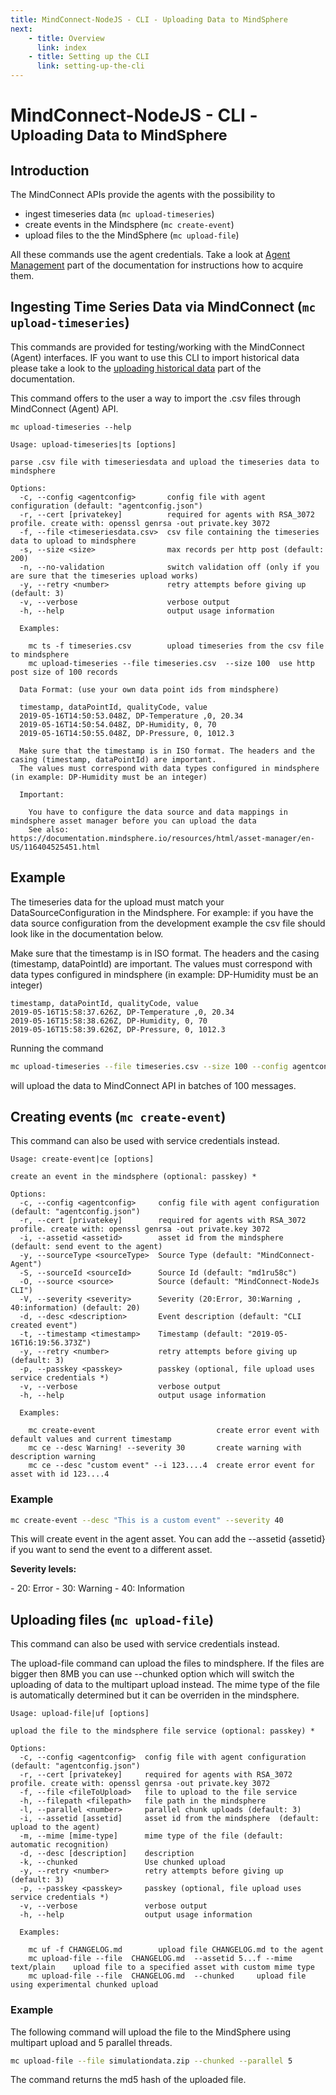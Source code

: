```yaml
---
title: MindConnect-NodeJS - CLI - Uploading Data to MindSphere
next:
    - title: Overview
      link: index
    - title: Setting up the CLI
      link: setting-up-the-cli
---
```


<!-- @format -->

# MindConnect-NodeJS - CLI - <small>Uploading Data to MindSphere</small>

## Introduction

The MindConnect APIs provide the agents with the possibility to

-   ingest timeseries data (`mc upload-timeseries`)
-   create events in the Mindsphere (`mc create-event`)
-   upload files to the the MindSphere (`mc upload-file`)

All these commands use the agent credentials. Take a look at [Agent Management](./agent-management.md) part of the documentation for instructions how to acquire them.

## Ingesting Time Series Data via MindConnect (`mc upload-timeseries`)

<!-- prettier-ignore-start -->
<i class="fas fa-exclamation-triangle"></i>
    This commands are provided for testing/working with the MindConnect (Agent) interfaces. IF you want to use this CLI to import historical data please take a look to the [uploading historical data](./bulk-uploads.md) part of the documentation.
<!-- prettier-ignore-end-->

This command offers to the user a way to import the .csv files through MindConnect (Agent) API.

```text
mc upload-timeseries --help

Usage: upload-timeseries|ts [options]

parse .csv file with timeseriesdata and upload the timeseries data to mindsphere

Options:
  -c, --config <agentconfig>       config file with agent configuration (default: "agentconfig.json")
  -r, --cert [privatekey]          required for agents with RSA_3072 profile. create with: openssl genrsa -out private.key 3072
  -f, --file <timeseriesdata.csv>  csv file containing the timeseries data to upload to mindsphere
  -s, --size <size>                max records per http post (default: 200)
  -n, --no-validation              switch validation off (only if you are sure that the timeseries upload works)
  -y, --retry <number>             retry attempts before giving up (default: 3)
  -v, --verbose                    verbose output
  -h, --help                       output usage information

  Examples:

    mc ts -f timeseries.csv        upload timeseries from the csv file to mindsphere
    mc upload-timeseries --file timeseries.csv  --size 100  use http post size of 100 records

  Data Format: (use your own data point ids from mindsphere)

  timestamp, dataPointId, qualityCode, value
  2019-05-16T14:50:53.048Z, DP-Temperature ,0, 20.34
  2019-05-16T14:50:54.048Z, DP-Humidity, 0, 70
  2019-05-16T14:50:55.048Z, DP-Pressure, 0, 1012.3

  Make sure that the timestamp is in ISO format. The headers and the casing (timestamp, dataPointId) are important.
  The values must correspond with data types configured in mindsphere (in example: DP-Humidity must be an integer)

  Important:

    You have to configure the data source and data mappings in mindsphere asset manager before you can upload the data
    See also: https://documentation.mindsphere.io/resources/html/asset-manager/en-US/116404525451.html
```

## Example

The timeseries data for the upload must match your DataSourceConfiguration in the Mindsphere.
For example: if you have the data source configuration from the
development example the csv file should look like in the documentation below.

Make sure that the timestamp is in ISO format. The headers and the casing (timestamp, dataPointId) are important.
The values must correspond with data types configured in mindsphere (in example: DP-Humidity must be an integer)

```csv
timestamp, dataPointId, qualityCode, value
2019-05-16T15:58:37.626Z, DP-Temperature ,0, 20.34
2019-05-16T15:58:38.626Z, DP-Humidity, 0, 70
2019-05-16T15:58:39.626Z, DP-Pressure, 0, 1012.3
```

Running the command

```bash
mc upload-timeseries --file timeseries.csv --size 100 --config agentconfig.json
```

will upload the data to MindConnect API in batches of 100 messages.

## Creating events (`mc create-event`)

<!-- prettier-ignore-start -->
<i class="fas fa-info-circle"></i>
    This command can also be used with service credentials instead.
<!-- prettier-ignore-end -->

```text
Usage: create-event|ce [options]

create an event in the mindsphere (optional: passkey) *

Options:
  -c, --config <agentconfig>     config file with agent configuration (default: "agentconfig.json")
  -r, --cert [privatekey]        required for agents with RSA_3072 profile. create with: openssl genrsa -out private.key 3072
  -i, --assetid <assetid>        asset id from the mindsphere  (default: send event to the agent)
  -y, --sourceType <sourceType>  Source Type (default: "MindConnect-Agent")
  -S, --sourceId <sourceId>      Source Id (default: "md1ru58c")
  -O, --source <source>          Source (default: "MindConnect-NodeJs CLI")
  -V, --severity <severity>      Severity (20:Error, 30:Warning , 40:information) (default: 20)
  -d, --desc <description>       Event description (default: "CLI created event")
  -t, --timestamp <timestamp>    Timestamp (default: "2019-05-16T16:19:56.373Z")
  -y, --retry <number>           retry attempts before giving up (default: 3)
  -p, --passkey <passkey>        passkey (optional, file upload uses service credentials *)
  -v, --verbose                  verbose output
  -h, --help                     output usage information

  Examples:

    mc create-event                           create error event with default values and current timestamp
    mc ce --desc Warning! --severity 30       create warning with description warning
    mc ce --desc "custom event" --i 123....4  create error event for asset with id 123....4

```

### Example

```bash
mc create-event --desc "This is a custom event" --severity 40
```

This will create event in the agent asset. You can add the --assetid {assetid} if you want to send the event to a different asset.

**Severity levels:**

<!-- prettier-ignore-start -->
<i class="fas fa-info-circle"></i>
    - 20: Error
    - 30: Warning
    - 40: Information
<!-- prettier-ignore-end -->

## Uploading files (`mc upload-file`)

<!-- prettier-ignore-start -->
<i class="fas fa-info-circle"></i>
    This command can also be used with service credentials instead.
<!-- prettier-ignore-end -->

The upload-file command can upload the files to mindsphere. If the files are bigger then 8MB you can use --chunked option which will switch the uploading of data to the multipart upload instead. The mime type of the file is automatically determined but it can be overriden in the mindsphere.

```text
Usage: upload-file|uf [options]

upload the file to the mindsphere file service (optional: passkey) *

Options:
  -c, --config <agentconfig>  config file with agent configuration (default: "agentconfig.json")
  -r, --cert [privatekey]     required for agents with RSA_3072 profile. create with: openssl genrsa -out private.key 3072
  -f, --file <fileToUpload>   file to upload to the file service
  -h, --filepath <filepath>   file path in the mindsphere
  -l, --parallel <number>     parallel chunk uploads (default: 3)
  -i, --assetid [assetid]     asset id from the mindsphere  (default: upload to the agent)
  -m, --mime [mime-type]      mime type of the file (default: automatic recognition)
  -d, --desc [description]    description
  -k, --chunked               Use chunked upload
  -y, --retry <number>        retry attempts before giving up (default: 3)
  -p, --passkey <passkey>     passkey (optional, file upload uses service credentials *)
  -v, --verbose               verbose output
  -h, --help                  output usage information

  Examples:

    mc uf -f CHANGELOG.md        upload file CHANGELOG.md to the agent
    mc upload-file --file  CHANGELOG.md  --assetid 5...f --mime text/plain    upload file to a specified asset with custom mime type
    mc upload-file --file  CHANGELOG.md  --chunked     upload file using experimental chunked upload
```

### Example

The following command will upload the file to the MindSphere using multipart upload and 5 parallel threads.

```bash
mc upload-file --file simulationdata.zip --chunked --parallel 5
```

The command returns the md5 hash of the uploaded file.

